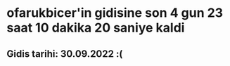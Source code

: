 # ofarukbicer'in gidisine son 4 gun 23 saat 10 dakika 20 saniye kaldi

## Gidis tarihi: 30.09.2022 :(